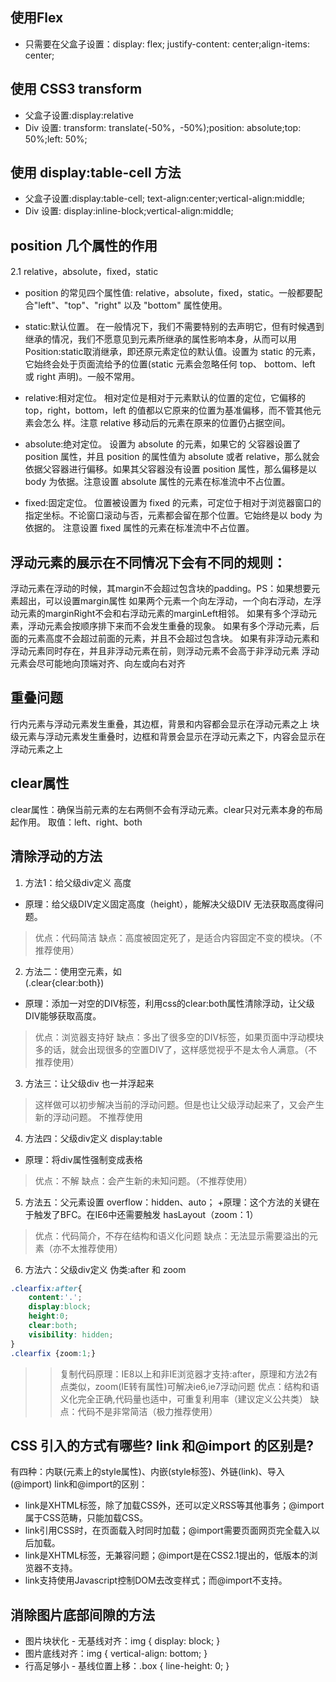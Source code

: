 ## 使用Flex

+ 只需要在父盒子设置：display: flex; justify-content: center;align-items: center;

## 使用 CSS3 transform

+ 父盒子设置:display:relative
+ Div 设置: transform: translate(-50%，-50%);position: absolute;top: 50%;left: 50%;

## 使用 display:table-cell 方法

+ 父盒子设置:display:table-cell; text-align:center;vertical-align:middle;
+ Div 设置: display:inline-block;vertical-align:middle;

## position 几个属性的作用
2.1 relative，absolute，fixed，static
+ position 的常见四个属性值: relative，absolute，fixed，static。一般都要配合"left"、"top"、"right" 以及 "bottom" 属性使用。

+ static:默认位置。 在一般情况下，我们不需要特别的去声明它，但有时候遇到继承的情况，我们不愿意见到元素所继承的属性影响本身，从而可以用Position:static取消继承，即还原元素定位的默认值。设置为 static 的元素，它始终会处于页面流给予的位置(static 元素会忽略任何 top、 bottom、left 或 right 声明)。一般不常用。
+ relative:相对定位。 相对定位是相对于元素默认的位置的定位，它偏移的 top，right，bottom，left 的值都以它原来的位置为基准偏移，而不管其他元素会怎么 样。注意 relative 移动后的元素在原来的位置仍占据空间。
+ absolute:绝对定位。 设置为 absolute 的元素，如果它的 父容器设置了 position 属性，并且 position 的属性值为 absolute 或者 relative，那么就会依据父容器进行偏移。如果其父容器没有设置 position 属性，那么偏移是以 body 为依据。注意设置 absolute 属性的元素在标准流中不占位置。
+ fixed:固定定位。 位置被设置为 fixed 的元素，可定位于相对于浏览器窗口的指定坐标。不论窗口滚动与否，元素都会留在那个位置。它始终是以 body 为依据的。 注意设置 fixed 属性的元素在标准流中不占位置。

## 浮动元素的展示在不同情况下会有不同的规则：

<p>
浮动元素在浮动的时候，其margin不会超过包含块的padding。PS：如果想要元素超出，可以设置margin属性
如果两个元素一个向左浮动，一个向右浮动，左浮动元素的marginRight不会和右浮动元素的marginLeft相邻。
如果有多个浮动元素，浮动元素会按顺序排下来而不会发生重叠的现象。
如果有多个浮动元素，后面的元素高度不会超过前面的元素，并且不会超过包含块。
如果有非浮动元素和浮动元素同时存在，并且非浮动元素在前，则浮动元素不会高于非浮动元素
浮动元素会尽可能地向顶端对齐、向左或向右对齐
</p>

## 重叠问题

行内元素与浮动元素发生重叠，其边框，背景和内容都会显示在浮动元素之上
块级元素与浮动元素发生重叠时，边框和背景会显示在浮动元素之下，内容会显示在浮动元素之上

## clear属性
clear属性：确保当前元素的左右两侧不会有浮动元素。clear只对元素本身的布局起作用。
取值：left、right、both

 ## 清除浮动的方法
1. 方法1：给父级div定义 高度
+ 原理：给父级DIV定义固定高度（height），能解决父级DIV 无法获取高度得问题。
>优点：代码简洁
>缺点：高度被固定死了，是适合内容固定不变的模块。（不推荐使用）

2. 方法二：使用空元素，如<div class="clear"></div> (.clear{clear:both})
+ 原理：添加一对空的DIV标签，利用css的clear:both属性清除浮动，让父级DIV能够获取高度。
>优点：浏览器支持好
>缺点：多出了很多空的DIV标签，如果页面中浮动模块多的话，就会出现很多的空置DIV了，这样感觉视乎不是太令人满意。（不推荐使用）
3. 方法三：让父级div 也一并浮起来
>这样做可以初步解决当前的浮动问题。但是也让父级浮动起来了，又会产生新的浮动问题。 不推荐使用
4. 方法四：父级div定义 display:table
+ 原理：将div属性强制变成表格
>优点：不解
>缺点：会产生新的未知问题。（不推荐使用）
5. 方法五：父元素设置 overflow：hidden、auto；
+原理：这个方法的关键在于触发了BFC。在IE6中还需要触发 hasLayout（zoom：1）
>优点：代码简介，不存在结构和语义化问题
>缺点：无法显示需要溢出的元素（亦不太推荐使用）
6. 方法六：父级div定义 伪类:after 和 zoom
```css
.clearfix:after{
    content:'.';
    display:block;
    height:0;
    clear:both;
    visibility: hidden;
}
.clearfix {zoom:1;}
```
>>复制代码原理：IE8以上和非IE浏览器才支持:after，原理和方法2有点类似，zoom(IE转有属性)可解决ie6,ie7浮动问题
>>优点：结构和语义化完全正确,代码量也适中，可重复利用率（建议定义公共类）
>>缺点：代码不是非常简洁（极力推荐使用）

## CSS 引入的方式有哪些? link 和@import 的区别是?
有四种：内联(元素上的style属性)、内嵌(style标签)、外链(link)、导入(@import)
link和@import的区别：

+ link是XHTML标签，除了加载CSS外，还可以定义RSS等其他事务；@import属于CSS范畴，只能加载CSS。
+ link引用CSS时，在页面载入时同时加载；@import需要页面网页完全载入以后加载。
+ link是XHTML标签，无兼容问题；@import是在CSS2.1提出的，低版本的浏览器不支持。
+ link支持使用Javascript控制DOM去改变样式；而@import不支持。

## 消除图片底部间隙的方法

+ 图片块状化 - 无基线对齐：img { display: block; }
+ 图片底线对齐：img { vertical-align: bottom; }
+ 行高足够小 - 基线位置上移：.box { line-height: 0; }